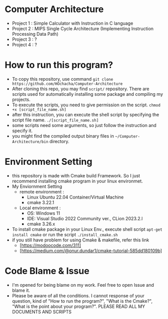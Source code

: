 # Computer Architecture
- Project 1 : Simple Calculator with Instruction in C language
- Project 2 : MIPS Single Cycle Architecture (Implementing Instruction Processing Data Path)
- Project 3 : ?
- Project 4 : ?
# How to run this program?
- To copy this repository, use command ```git clone https://github.com/HOchacha/Computer-Architecture```
- After cloning this repo, you may find ```script/``` repository. There are scripts used for automatically installing some package and compiling my projects.
- To execute the scripts, you need to give permission on the script.
```chmod +x [script_file_name.sh]```
- after this instruction, you can execute the shell script by specifying the script file name.
```./[script_file_name.sh]```
- some scripts need some arguments, so just follow the instruction and specify it.
- you might find the compiled output binary files in ```~/Computer-Architecture/bin``` directory.
# Environment Setting
- this repository is made with Cmake build Framework. So I just recommend installing cmake program in your linux environmet.
- My Enviornment Setting
  - remote environment :
    - Linux Ubuntu 22.04 Container/Virtual Machine
    - cmake 3.22.1
  - Local environment :
    - OS: Windows 11
    - IDE: Visual Studio 2022 Community ver., CLion 2023.2.l
    - cmake 3.26.x
- To install cmake package in your Linux Env., execute shell script
```apt-get install cmake``` or run the script ```./install_cmake.sh```
- if you still have problem for using Cmake & makefile, refer this link
  - [https://modoocode.com/311]
  - [https://medium.com/@onur.dundar1/cmake-tutorial-585dd180109b]
# Code Blame & Issue
- I'm opened for being blame on my work. Feel free to open Issue and blame it. 
- Please be aware of all the conditions. I cannot response of your question, kind of "How to run the program?", "What is the Cmake?", "What is the point about your program?". PLEASE READ ALL MY DOCUMENTS AND SCRIPTS
